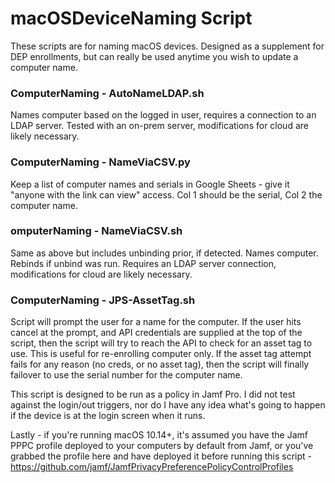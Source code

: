 # macOSDeviceNaming Script

These scripts are for naming macOS devices. Designed as a supplement for DEP enrollments, but can really be used anytime you wish to update a computer name. 

### ComputerNaming - AutoNameLDAP.sh
Names computer based on the logged in user, requires a connection to an LDAP server. Tested with an on-prem server, modifications for cloud are likely necessary.

### ComputerNaming - NameViaCSV.py
Keep a list of computer names and serials in Google Sheets - give it "anyone with the link can view" access. Col 1 should be the serial, Col 2 the computer name.

### omputerNaming - NameViaCSV.sh 
Same as above but includes unbinding prior, if detected. Names computer. Rebinds if unbind was run. Requires an LDAP server connection, modifications for cloud are likely necessary. 

### ComputerNaming - JPS-AssetTag.sh
Script will prompt the user for a name for the computer. If the user hits cancel at the prompt, and API credentials are supplied at the top of the script, then the script will try to reach the API to check for an asset tag to use. This is useful for re-enrolling computer only. If the asset tag attempt fails for any reason (no creds, or no asset tag), then the script will finally failover to use the serial number for the computer name. 

This script is designed to be run as a policy in Jamf Pro. I did not test against the login/out triggers, nor do I have any idea what's going to happen if the device is at the login screen when it runs. 

Lastly - if you're running macOS 10.14+, it's assumed you have the Jamf PPPC profile deployed to your computers by default from Jamf, or you've grabbed the profile here and have deployed it before running this script - https://github.com/jamf/JamfPrivacyPreferencePolicyControlProfiles
